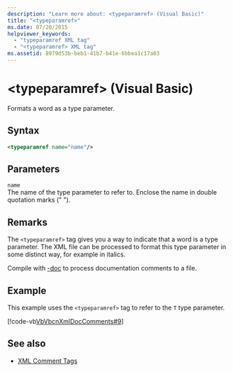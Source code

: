```yaml
---
description: "Learn more about: <typeparamref> (Visual Basic)"
title: "<typeparamref>"
ms.date: 07/20/2015
helpviewer_keywords: 
  - "typeparamref XML tag"
  - "<typeparamref> XML tag"
ms.assetid: 8979d53b-beb1-41b7-b41e-6bbea1c17a03
---
```

# \<typeparamref> (Visual Basic)

Formats a word as a type parameter.  
  
## Syntax  
  
```xml  
<typeparamref name="name"/>  
```  
  
## Parameters  

 `name`  
 The name of the type parameter to refer to. Enclose the name in double quotation marks (" ").  
  
## Remarks  

 The `<typeparamref>` tag gives you a way to indicate that a word is a type parameter. The XML file can be processed to format this type parameter in some distinct way, for example in italics.  
  
 Compile with [-doc](../../reference/command-line-compiler/doc.md) to process documentation comments to a file.  
  
## Example  

 This example uses the `<typeparamref>` tag to refer to the `T` type parameter.  
  
 [!code-vb[VbVbcnXmlDocComments#9](~/samples/snippets/visualbasic/VS_Snippets_VBCSharp/VbVbcnXmlDocComments/VB/Class1.vb#9)]  
  
## See also

- [XML Comment Tags](index.md)
